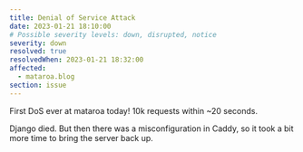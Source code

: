 ```yaml
---
title: Denial of Service Attack
date: 2023-01-21 18:10:00
# Possible severity levels: down, disrupted, notice
severity: down
resolved: true
resolvedWhen: 2023-01-21 18:32:00
affected:
  - mataroa.blog
section: issue
---
```


First DoS ever at mataroa today! 10k requests within ~20 seconds.

Django died. But then there was a misconfiguration in Caddy, so it took a bit
more time to bring the server back up.
